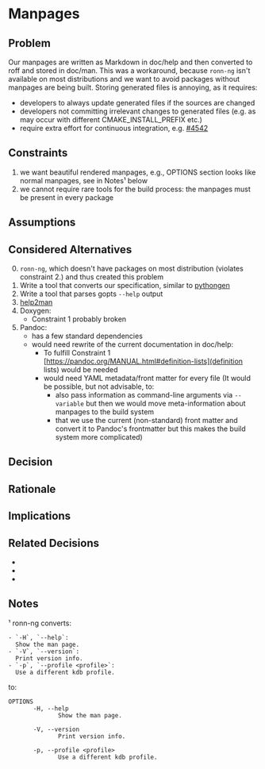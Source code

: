 # Manpages

## Problem

Our manpages are written as Markdown in doc/help and then converted to roff and stored in doc/man.
This was a workaround, because `ronn-ng` isn't available on most distributions and we want to avoid packages without manpages are being built.
Storing generated files is annoying, as it requires:

- developers to always update generated files if the sources are changed
- developers not committing irrelevant changes to generated files (e.g. as may occur with different CMAKE_INSTALL_PREFIX etc.)
- require extra effort for continuous integration, e.g. [#4542](https://issues.libelektra.org/4542)

## Constraints

1. we want beautiful rendered manpages, e.g., OPTIONS section looks like normal manpages, see in Notes¹ below
2. we cannot require rare tools for the build process: the manpages must be present in every package

## Assumptions

## Considered Alternatives

0. `ronn-ng`, which doesn't have packages on most distribution (violates constraint 2.) and thus created this problem
1. Write a tool that converts our specification, similar to [pythongen](/src/tools/pythongen/template/template.man)
2. Write a tool that parses gopts `--help` output
3. [help2man](https://www.gnu.org/software/help2man/)
4. Doxygen:
   - Constraint 1 probably broken
5. Pandoc:
   - has a few standard dependencies
   - would need rewrite of the current documentation in doc/help:
     - To fulfill Constraint 1 [https://pandoc.org/MANUAL.html#definition-lists](definition lists) would be needed
     - would need YAML metadata/front matter for every file
       (It would be possible, but not advisable, to:
         - also pass information as command-line arguments via `--variable` but then we would move meta-information about manpages to the build system
         - that we use the current (non-standard) front matter and convert it to Pandoc's frontmatter but this makes the build system more complicated)

## Decision

## Rationale

## Implications

## Related Decisions

- []()
- []()
- []()

## Notes

¹ ronn-ng converts:

```
- `-H`, `--help`:
  Show the man page.
- `-V`, `--version`:
  Print version info.
- `-p`, `--profile <profile>`:
  Use a different kdb profile.
```

to:

```
OPTIONS
       -H, --help
              Show the man page.

       -V, --version
              Print version info.

       -p, --profile <profile>
              Use a different kdb profile.
```
